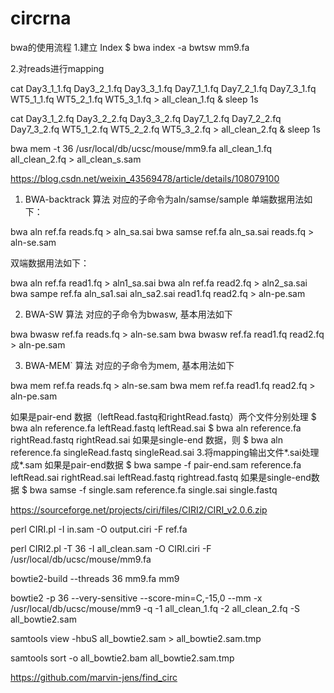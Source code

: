 # circrna

bwa的使用流程
1.建立 Index
$ bwa index -a bwtsw mm9.fa

2.对reads进行mapping

cat Day3_1_1.fq  Day3_2_1.fq  Day3_3_1.fq  Day7_1_1.fq  Day7_2_1.fq  Day7_3_1.fq  WT5_1_1.fq  WT5_2_1.fq  WT5_3_1.fq > all_clean_1.fq & sleep 1s

cat Day3_1_2.fq  Day3_2_2.fq  Day3_3_2.fq  Day7_1_2.fq  Day7_2_2.fq  Day7_3_2.fq  WT5_1_2.fq  WT5_2_2.fq  WT5_3_2.fq > all_clean_2.fq & sleep 1s

bwa mem -t 36 /usr/local/db/ucsc/mouse/mm9.fa all_clean_1.fq all_clean_2.fq > all_clean_s.sam

https://blog.csdn.net/weixin_43569478/article/details/108079100
1. BWA-backtrack 算法
对应的子命令为aln/samse/sample
单端数据用法如下：

bwa aln ref.fa reads.fq > aln_sa.sai
bwa samse ref.fa aln_sa.sai reads.fq > aln-se.sam

双端数据用法如下：

bwa aln ref.fa read1.fq > aln1_sa.sai
bwa aln ref.fa read2.fq > aln2_sa.sai
bwa sampe ref.fa aln_sa1.sai aln_sa2.sai read1.fq read2.fq > aln-pe.sam

2. BWA-SW 算法
对应的子命令为bwasw, 基本用法如下

bwa bwasw ref.fa reads.fq > aln-se.sam
bwa bwasw ref.fa read1.fq read2.fq > aln-pe.sam

3. BWA-MEM` 算法
对应的子命令为mem, 基本用法如下

bwa mem ref.fa reads.fq > aln-se.sam
bwa mem ref.fa read1.fq read2.fq > aln-pe.sam



如果是pair-end 数据（leftRead.fastq和rightRead.fastq）两个文件分别处理
$ bwa aln reference.fa leftRead.fastq leftRead.sai
$ bwa aln reference.fa rightRead.fastq rightRead.sai
如果是single-end 数据，则
$ bwa aln reference.fa singleRead.fastq singleRead.sai
3.将mapping输出文件*.sai处理成*.sam
如果是pair-end数据
$ bwa sampe -f pair-end.sam reference.fa leftRead.sai rightRead.sai leftRead.fastq rightread.fastq
如果是single-end数据
$ bwa samse -f single.sam reference.fa single.sai single.fastq


https://sourceforge.net/projects/ciri/files/CIRI2/CIRI_v2.0.6.zip

perl CIRI.pl -I in.sam -O output.ciri -F ref.fa

perl CIRI2.pl -T 36 -I all_clean.sam -O CIRI.ciri -F /usr/local/db/ucsc/mouse/mm9.fa

bowtie2-build --threads 36 mm9.fa mm9 

bowtie2 -p 36 --very-sensitive --score-min=C,-15,0 --mm -x /usr/local/db/ucsc/mouse/mm9 -q -1 all_clean_1.fq -2 all_clean_2.fq -S all_bowtie2.sam

samtools view -hbuS all_bowtie2.sam > all_bowtie2.sam.tmp

samtools sort -o all_bowtie2.bam all_bowtie2.sam.tmp

https://github.com/marvin-jens/find_circ




